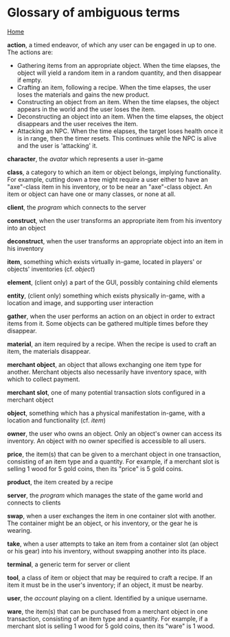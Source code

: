 # Glossary of ambiguous terms
[Home](index.md)

**action**, a timed endeavor, of which any user can be engaged in up to one.  The actions are:
* Gathering items from an appropriate object.  When the time elapses, the object will yield a random item in a random quantity, and then disappear if empty.
* Crafting an item, following a recipe.  When the time elapses, the user loses the materials and gains the new product.
* Constructing an object from an item.  When the time elapses, the object appears in the world and the user loses the item.
* Deconstructing an object into an item.  When the time elapses, the object disappears and the user receives the item.
* Attacking an NPC.  When the time elapses, the target loses health once it is in range, then the timer resets.  This continues while the NPC is alive and the user is 'attacking' it.

**character**, the *avatar* which represents a user in-game

**class**, a category to which an item or object belongs, implying functionality.  For example, cutting down a tree might require a user either to have an "axe"-class item in his inventory, or to be near an "axe"-class object.  An item or object can have one or many classes, or none at all.

**client**, the *program* which connects to the server

**construct**, when the user transforms an appropriate item from his inventory into an object

**deconstruct**, when the user transforms an appropriate object into an item in his inventory

**item**, something which exists virtually in-game, located in players' or objects' inventories (cf. *object*)

**element**, (client only) a part of the GUI, possibly containing child elements

**entity**, (client only) something which exists physically in-game, with a location and image, and supporting user interaction

**gather**, when the user performs an action on an object in order to extract items from it.  Some objects can be gathered multiple times before they disappear.

**material**, an item required by a recipe.  When the recipe is used to craft an item, the materials disappear.

**merchant object**, an object that allows exchanging one item type for another.  Merchant objects also necessarily have inventory space, with which to collect payment.

**merchant slot**, one of many potential transaction slots configured in a merchant object

**object**, something which has a physical manifestation in-game, with a location and functionality (cf. *item*)

**owner**, the user who owns an object.  Only an object's owner can access its inventory.  An object with no owner specified is accessible to all users.

**price**, the item(s) that can be given to a merchant object in one transaction, consisting of an item type and a quantity.  For example, if a merchant slot is selling 1 wood for 5 gold coins, then its "price" is 5 gold coins.

**product**, the item created by a recipe

**server**, the *program* which manages the state of the game world and connects to clients

**swap**, when a user exchanges the item in one container slot with another.  The container might be an object, or his inventory, or the gear he is wearing.

**take**, when a user attempts to take an item from a container slot (an object or his gear) into his inventory, without swapping another into its place.

**terminal**, a generic term for server or client

**tool**, a class of item or object that may be required to craft a recipe.  If an item it must be in the user's inventory; if an object, it must be nearby.

**user**, the *account* playing on a client.  Identified by a unique username.

**ware**, the item(s) that can be purchased from a merchant object in one transaction, consisting of an item type and a quantity.  For example, if a merchant slot is selling 1 wood for 5 gold coins, then its "ware" is 1 wood.
